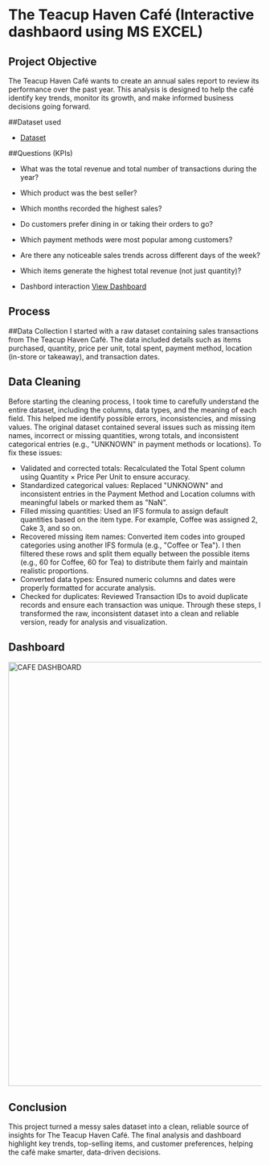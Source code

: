 # The Teacup Haven Café (Interactive dashbaord using MS EXCEL)
## Project Objective
The Teacup Haven Café wants to create an annual sales report to review its performance over the past year. This analysis is designed to help the café identify key trends, monitor its growth, and make informed business decisions going forward.

##Dataset used
- <a href="https://github.com/Rachy143/CAFE-SALES-DATA-ANALYSIS-USING-EXCEL/blob/main/CAFE%20SALES.xlsx">Dataset</a>

##Questions (KPIs)
-	What was the total revenue and total number of transactions during the year?
-	Which product was the best seller?
-	Which months recorded the highest sales?
-	Do customers prefer dining in or taking their orders to go?
-	Which payment methods were most popular among customers?
-	Are there any noticeable sales trends across different days of the week?
-	Which items generate the highest total revenue (not just quantity)?

- Dashbord interaction <a href="https://github.com/Rachy143/CAFE-SALES-DATA-ANALYSIS-USING-EXCEL/blob/main/CAFE%20DASHBOARD.png">View Dashboard<a/>

## Process
##Data Collection
I started with a raw dataset containing sales transactions from The Teacup Haven Café. The data included details such as items purchased, quantity, price per unit, total spent, payment method, location (in-store or takeaway), and transaction dates.
## Data Cleaning
Before starting the cleaning process, I took time to carefully understand the entire dataset, including the columns, data types, and the meaning of each field. This helped me identify possible errors, inconsistencies, and missing values.
The original dataset contained several issues such as missing item names, incorrect or missing quantities, wrong totals, and inconsistent categorical entries (e.g., "UNKNOWN" in payment methods or locations).
To fix these issues:
- Validated and corrected totals: Recalculated the Total Spent column using Quantity × Price Per Unit to ensure accuracy.
- Standardized categorical values: Replaced "UNKNOWN" and inconsistent entries in the Payment Method and Location columns with meaningful labels or marked them as "NaN".
- Filled missing quantities: Used an IFS formula to assign default quantities based on the item type. For example, Coffee was assigned 2, Cake 3, and so on.
- Recovered missing item names: Converted item codes into grouped categories using another IFS formula (e.g., "Coffee or Tea"). I then filtered these rows and split them equally between the possible items (e.g., 60 for Coffee, 60 for Tea) to distribute them fairly and maintain realistic proportions.
- Converted data types: Ensured numeric columns and dates were properly formatted for accurate analysis.
- Checked for duplicates: Reviewed Transaction IDs to avoid duplicate records and ensure each transaction was unique.
Through these steps, I transformed the raw, inconsistent dataset into a clean and reliable version, ready for analysis and visualization.

## Dashboard
<img width="1895" height="844" alt="CAFE DASHBOARD" src="https://github.com/user-attachments/assets/94f19b5e-88e2-4542-b185-7210d92b665a" />

## Conclusion
This project turned a messy sales dataset into a clean, reliable source of insights for The Teacup Haven Café. The final analysis and dashboard highlight key trends, top-selling items, and customer preferences, helping the café make smarter, data-driven decisions.


